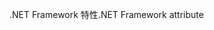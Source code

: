 <span data-ttu-id="5e8ed-101">.NET Framework 特性</span><span class="sxs-lookup"><span data-stu-id="5e8ed-101">.NET Framework attribute</span></span>